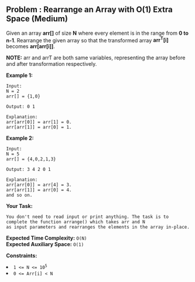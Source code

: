 ## Problem : Rearrange an Array with O(1) Extra Space (Medium)
Given an array **arr[]** of size **N** where every element is in the range from **0 to n-1**. Rearrange the given array so that the transformed array **arr<sup>T</sup>[i]** becomes **arr[arr[i]]**.

**NOTE:** arr and arrT are both same variables, representing the array before and after transformation respectively.

**Example 1:**
```
Input:
N = 2
arr[] = {1,0}

Output: 0 1

Explanation: 
arr[arr[0]] = arr[1] = 0.
arr[arr[1]] = arr[0] = 1.
```

**Example 2:**
```
Input:
N = 5
arr[] = {4,0,2,1,3}

Output: 3 4 2 0 1

Explanation: 
arr[arr[0]] = arr[4] = 3.
arr[arr[1]] = arr[0] = 4.
and so on.
```

**Your Task:**
```
You don't need to read input or print anything. The task is to complete the function arrange() which takes arr and N 
as input parameters and rearranges the elements in the array in-place. 
```

**Expected Time Complexity:** ```O(N)```<br>
**Expected Auxiliary Space:** ```O(1)```

**Constraints:**
<li><code>1 <= N <= 10<sup>5</sup></code></li>
<li><code>0 <= Arr[i] < N</code></li>



